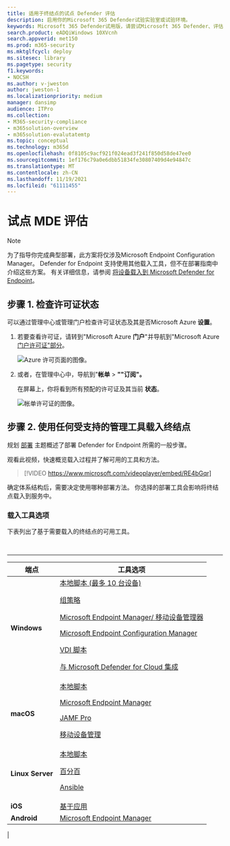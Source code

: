 ```yaml
---
title: 适用于终结点的试点 Defender 评估
description: 启用你的Microsoft 365 Defender试验实验室或试验环境。
keywords: Microsoft 365 Defender试用版，请尝试Microsoft 365 Defender、评估Microsoft 365 Defender、Microsoft 365 Defender Microsoft 365 Defender 试点， 网络安全， 高级永久性威胁， 企业安全， 设备， 设备， 标识， 用户， 数据， 应用程序， 事件， 自动调查和修正， 高级搜寻
search.product: eADQiWindows 10XVcnh
search.appverid: met150
ms.prod: m365-security
ms.mktglfcycl: deploy
ms.sitesec: library
ms.pagetype: security
f1.keywords:
- NOCSH
ms.author: v-jweston
author: jweston-1
ms.localizationpriority: medium
manager: dansimp
audience: ITPro
ms.collection:
- M365-security-compliance
- m365solution-overview
- m365solution-evalutatemtp
ms.topic: conceptual
ms.technology: m365d
ms.openlocfilehash: 0f8105c9acf921f024ead3f241f850d58de47ee0
ms.sourcegitcommit: 1ef176c79a0e6dbb51834fe30807409d4e94847c
ms.translationtype: MT
ms.contentlocale: zh-CN
ms.lasthandoff: 11/19/2021
ms.locfileid: "61111455"
---
```

# <a name="pilot-mde-evaluation"></a>试点 MDE 评估

> [!NOTE]
> 为了指导你完成典型部署，此方案将仅涉及Microsoft Endpoint Configuration Manager。 Defender for Endpoint 支持使用其他载入工具，但不在部署指南中介绍这些方案。 有关详细信息，请参阅 [将设备载入到 Microsoft Defender for Endpoint](onboard-configure.md)。

## <a name="step-1-check-license-state"></a>步骤 1. 检查许可证状态

可以通过管理中心或管理门户检查许可证状态及其是否Microsoft Azure **设置**。

1. 若要查看许可证，请转到"Microsoft Azure **门户**"并导航到"Microsoft Azure [门户许可证"部分](https://portal.azure.com/#blade/Microsoft_AAD_IAM/LicensesMenuBlade/Products)。

   ![Azure 许可页面的图像。](images/atp-licensing-azure-portal.png)

1. 或者，在管理中心中，导航到"**帐单** \> **""订阅"。**

    在屏幕上，你将看到所有预配的许可证及其当前 **状态**。

    ![帐单许可证的图像。](images/atp-billing-subscriptions.png)

## <a name="step-2-onboard-endpoints-using-any-of-the-supported-management-tools"></a>步骤 2. 使用任何受支持的管理工具载入终结点

规划 [部署](deployment-strategy.md) 主题概述了部署 Defender for Endpoint 所需的一般步骤。

观看此视频，快速概览载入过程并了解可用的工具和方法。

> [!VIDEO https://www.microsoft.com/videoplayer/embed/RE4bGqr]

确定体系结构后，需要决定使用哪种部署方法。 你选择的部署工具会影响将终结点载入到服务中。

### <a name="onboarding-tool-options"></a>载入工具选项

下表列出了基于需要载入的终结点的可用工具。

<br>

****

|端点|工具选项|
|---|---|
|**Windows**|[本地脚本 (最多 10 台设备) ](../defender-endpoint/configure-endpoints-script.md) <p> [组策略](../defender-endpoint/configure-endpoints-gp.md) <p> [Microsoft Endpoint Manager/ 移动设备管理器](../defender-endpoint/configure-endpoints-mdm.md) <p> [Microsoft Endpoint Configuration Manager](../defender-endpoint/configure-endpoints-sccm.md) <p> [VDI 脚本](../defender-endpoint/configure-endpoints-vdi.md) <p> [与 Microsoft Defender for Cloud 集成](../defender-endpoint/configure-server-endpoints.md#integration-with-azure-defender)|
|**macOS**|[本地脚本](../defender-endpoint/mac-install-manually.md) <p> [Microsoft Endpoint Manager](../defender-endpoint/mac-install-with-intune.md) <p> [JAMF Pro](../defender-endpoint/mac-install-with-jamf.md) <p> [移动设备管理](../defender-endpoint/mac-install-with-other-mdm.md)|
|**Linux Server**|[本地脚本](../defender-endpoint/linux-install-manually.md) <p> [百分百](../defender-endpoint/linux-install-with-puppet.md) <p> [Ansible](../defender-endpoint/linux-install-with-ansible.md)|
|**iOS**|[基于应用](../defender-endpoint/ios-install.md)|
|**Android**|[Microsoft Endpoint Manager](../defender-endpoint/android-intune.md)|
|
